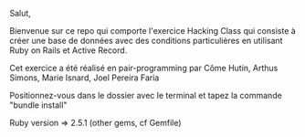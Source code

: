 Salut, 

Bienvenue sur ce repo qui comporte l'exercice Hacking Class qui consiste à créer une base de données avec des conditions particulières en utilisant Ruby on Rails et Active Record.


Cet exercice a été réalisé en pair-programming par Côme Hutin, Arthus Simons, Marie Isnard, Joel Pereira Faria

Positionnez-vous dans le dossier avec le terminal et tapez la commande "bundle install" 

Ruby version => 2.5.1 (other gems, cf Gemfile)

